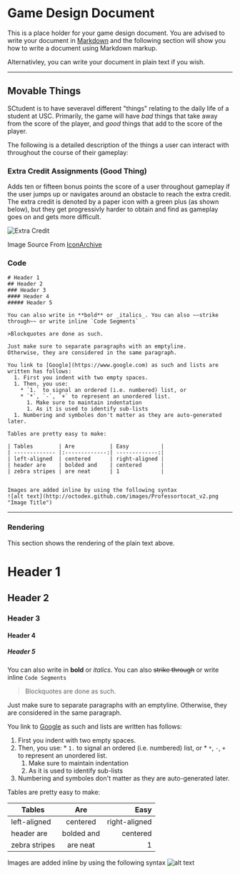 # Game Design Document
This is a place holder for your game design document. You are advised to write your document in [Markdown](http://daringfireball.net/projects/markdown/) and the following section will show you how to write a document using Markdown markup.

Alternativley, you can write your document in plain text if you wish.

----

## Movable Things
SCtudent is to have severavel different "things" relating to the daily life of a student at USC. Primarily, the game will have _bad_ things that take away from the score of the player, and _good_ things that add to the score of the player.

The following is a detailed description of the things a user can interact with throughout the course of their gameplay:

### Extra Credit Assignments (Good Thing)
Adds ten or fifteen bonus points the score of a user throughout gameplay if the user jumps up or navigates around an obstacle to reach the extra credit. The extra credit is denoted by a paper icon with a green plus (as shown below), but they get progressivly harder to obtain and find as gameplay goes on and gets more difficult.

![Extra Credit](http://icons.iconarchive.com/icons/creative-freedom/shimmer/128/Document-Add-icon.png "Extra Credit")

Image Source From [IconArchive](http://www.iconarchive.com/show/shimmer-icons-by-creative-freedom/Document-Add-icon.html)

### 


### Code

```
# Header 1
## Header 2
### Header 3
#### Header 4
##### Header 5

You can also write in **bold** or _italics_. You can also ~~strike through~~ or write inline `Code Segments`

>Blockquotes are done as such.

Just make sure to separate paragraphs with an emptyline. 
Otherwise, they are considered in the same paragraph.

You link to [Google](https://www.google.com) as such and lists are written has follows:
  1. First you indent with two empty spaces.
  1. Then, you use:
    * `1.` to signal an ordered (i.e. numbered) list, or
    * `*`, `-`, `+` to represent an unordered list.
      1. Make sure to maintain indentation
      1. As it is used to identify sub-lists
  1. Numbering and symboles don't matter as they are auto-generated later.

Tables are pretty easy to make:

| Tables        | Are           | Easy          |
| ------------- |:-------------:| -------------:|
| left-aligned  | centered      | right-aligned |
| header are    | bolded and    | centered      |
| zebra stripes | are neat      | 1             |


Images are added inline by using the following syntax
![alt text](http://octodex.github.com/images/Professortocat_v2.png "Image Title")
```

----

### Rendering
This section shows the rendering of the plain text above.

# Header 1
## Header 2
### Header 3
#### Header 4
##### Header 5

You can also write in **bold** or _italics_. You can also ~~strike through~~ or write inline `Code Segments`

>Blockquotes are done as such.

Just make sure to separate paragraphs with an emptyline. 
Otherwise, they are considered in the same paragraph.

You link to [Google](https://www.google.com) as such and lists are written has follows:
  1. First you indent with two empty spaces.
  1. Then, you use:
    * `1.` to signal an ordered (i.e. numbered) list, or
    * `*`, `-`, `+` to represent an unordered list.
      1. Make sure to maintain indentation
      1. As it is used to identify sub-lists
  1. Numbering and symboles don't matter as they are auto-generated later.

Tables are pretty easy to make:

| Tables        | Are           | Easy          |
| ------------- |:-------------:| -------------:|
| left-aligned  | centered      | right-aligned |
| header are    | bolded and    | centered      |
| zebra stripes | are neat      | 1             |


Images are added inline by using the following syntax
![alt text](http://octodex.github.com/images/Professortocat_v2.png "Image Title")

